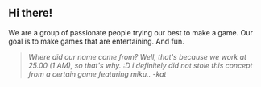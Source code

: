 ## Hi there!
We are a group of passionate people trying our best to make a game.
Our goal is to make games that are entertaining. And fun. 

>_Where did our name come from? Well, that's because we work at 25.00 (1 AM), so that's why. :D i definitely did not stole this concept from a certain game featuring miku.. -kat_
